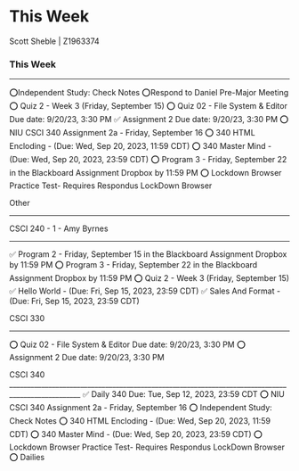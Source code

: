 # This Week
Scott Sheble | Z1963374


### This Week
__________________________________________________________________________________________________
⭕Independent Study: Check Notes
⭕Respond to Daniel Pre-Major Meeting
⭕ Quiz 2 - Week 3 (Friday, September 15)
⭕ Quiz 02 - File System & Editor Due date: 9/20/23, 3:30 PM
✅ Assignment 2 Due date: 9/20/23, 3:30 PM
⭕ NIU CSCI 340 Assignment 2a - Friday, September 16
⭕ 340 HTML Encloding - (Due: Wed, Sep 20, 2023, 11:59 CDT)
⭕ 340 Master Mind - (Due: Wed, Sep 20, 2023, 23:59 CDT)
⭕ Program 3 - Friday, September 22 in the Blackboard Assignment Dropbox by 11:59 PM
⭕ Lockdown Browser Practice Test- Requires Respondus LockDown Browser


Other
__________________________________________________________________________________________________




CSCI 240 - 1 - Amy Byrnes
__________________________________________________________________________________________________
✅ Program 2 - Friday, September 15 in the Blackboard Assignment Dropbox by 11:59 PM
⭕ Program 3 - Friday, September 22 in the Blackboard Assignment Dropbox by 11:59 PM
⭕ Quiz 2 - Week 3 (Friday, September 15)
✅ Hello World - (Due: Fri, Sep 15, 2023, 23:59 CDT)
✅ Sales And Format - (Due: Fri, Sep 15, 2023, 23:59 CDT)


CSCI 330
__________________________________________________________________________________________________
⭕ Quiz 02 - File System & Editor Due date: 9/20/23, 3:30 PM
⭕ Assignment 2 Due date: 9/20/23, 3:30 PM



CSCI 340
__________________________________________________________________________________________________ ✅ Daily 340 Due: Tue, Sep 12, 2023, 23:59 CDT
⭕ NIU CSCI 340 Assignment 2a - Friday, September 16
⭕ Independent Study: Check Notes
⭕ 340 HTML Encloding - (Due: Wed, Sep 20, 2023, 11:59 CDT)
⭕ 340 Master Mind - (Due: Wed, Sep 20, 2023, 23:59 CDT)
⭕ Lockdown Browser Practice Test- Requires Respondus LockDown Browser
⭕ Dailies
